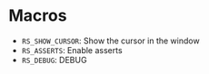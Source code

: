 # Macros

* `RS_SHOW_CURSOR`: Show the cursor in the window
* `RS_ASSERTS`: Enable asserts
* `RS_DEBUG`: DEBUG
